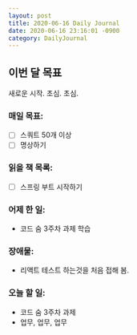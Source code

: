 ```yaml
---
layout: post
title: 2020-06-16 Daily Journal
date: 2020-06-16 23:16:01 -0900
category: DailyJournal
---
```


## 이번 달 목표
새로운 시작. 초심. 초심.

### 매일 목표:
- [ ] 스쿼트 50개 이상
- [ ] 명상하기

### 읽을 책 목록:
- [ ] 스프링 부트 시작하기

### 어제 한 일:
* 코드 숨 3주차 과제 학습

### 장애물:
* 리액트 테스트 하는것을 처음 접해 봄.

### 오늘 할 일:
* 코드 숨 3주차 과제
* 업무, 업무, 업무